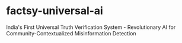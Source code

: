 # factsy-universal-ai
India's First Universal Truth Verification System - Revolutionary AI for Community-Contextualized Misinformation Detection
